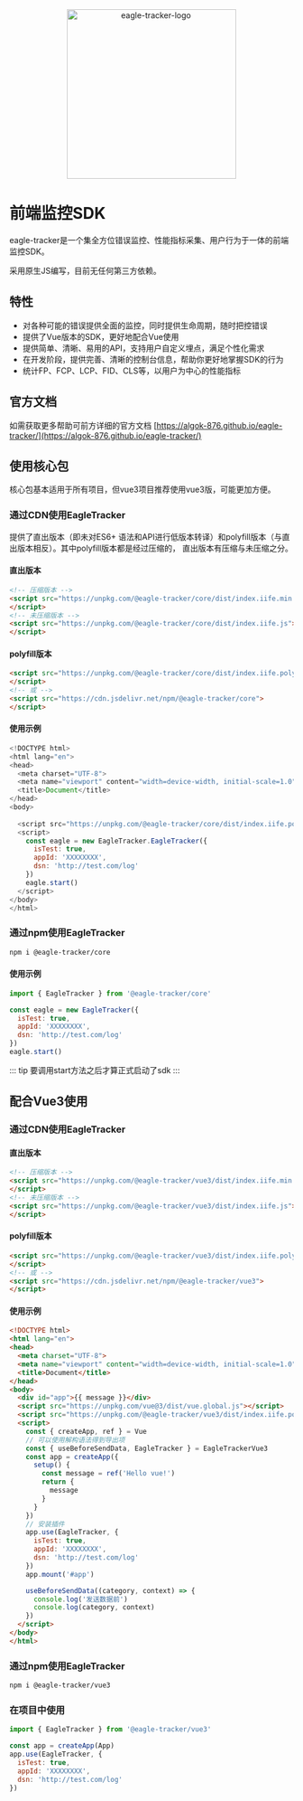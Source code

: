<div align="center">
  <img src="https://github.com/AzuraXW/eagle-tracker/assets/53415213/65880765-1a06-49e7-8953-7dadaab3a476" width="300" align="center" alt="eagle-tracker-logo"/>
</div>

# 前端监控SDK
eagle-tracker是一个集全方位错误监控、性能指标采集、用户行为于一体的前端监控SDK。

采用原生JS编写，目前无任何第三方依赖。

## 特性
- 对各种可能的错误提供全面的监控，同时提供生命周期，随时把控错误
- 提供了Vue版本的SDK，更好地配合Vue使用
- 提供简单、清晰、易用的API，支持用户自定义埋点，满足个性化需求
- 在开发阶段，提供完善、清晰的控制台信息，帮助你更好地掌握SDK的行为
- 统计FP、FCP、LCP、FID、CLS等，以用户为中心的性能指标

## 官方文档
如需获取更多帮助可前方详细的官方文档 [https://algok-876.github.io/eagle-tracker/](https://algok-876.github.io/eagle-tracker/)

## 使用核心包
核心包基本适用于所有项目，但vue3项目推荐使用vue3版，可能更加方便。

### 通过CDN使用EagleTracker
提供了直出版本（即未对ES6+ 语法和API进行低版本转译）和polyfill版本（与直出版本相反）。其中polyfill版本都是经过压缩的，
直出版本有压缩与未压缩之分。
#### 直出版本

```html
<!-- 压缩版本 -->
<script src="https://unpkg.com/@eagle-tracker/core/dist/index.iife.min.js">
</script>
<!-- 未压缩版本 -->
<script src="https://unpkg.com/@eagle-tracker/core/dist/index.iife.js">
</script>
```


#### polyfill版本
```html
<script src="https://unpkg.com/@eagle-tracker/core/dist/index.iife.polyfill.js">
</script>
<!-- 或 -->
<script src="https://cdn.jsdelivr.net/npm/@eagle-tracker/core">
</script>
```
#### 使用示例
```javascript
<!DOCTYPE html>
<html lang="en">
<head>
  <meta charset="UTF-8">
  <meta name="viewport" content="width=device-width, initial-scale=1.0">
  <title>Document</title>
</head>
<body>
  
  <script src="https://unpkg.com/@eagle-tracker/core/dist/index.iife.polyfill.js"></script>
  <script>
    const eagle = new EagleTracker.EagleTracker({
      isTest: true,
      appId: 'XXXXXXXX',
      dsn: 'http://test.com/log'
    })
    eagle.start()
  </script>
</body>
</html>
```

### 通过npm使用EagleTracker
```bash
npm i @eagle-tracker/core
```

#### 使用示例
```javascript
import { EagleTracker } from '@eagle-tracker/core'

const eagle = new EagleTracker({
  isTest: true,
  appId: 'XXXXXXXX',
  dsn: 'http://test.com/log'
})
eagle.start()
```
::: tip
要调用start方法之后才算正式启动了sdk
::: 

## 配合Vue3使用
### 通过CDN使用EagleTracker
#### 直出版本

```html
<!-- 压缩版本 -->
<script src="https://unpkg.com/@eagle-tracker/vue3/dist/index.iife.min.js">
</script>
<!-- 未压缩版本 -->
<script src="https://unpkg.com/@eagle-tracker/vue3/dist/index.iife.js">
</script>
```
#### polyfill版本
```html
<script src="https://unpkg.com/@eagle-tracker/vue3/dist/index.iife.polyfill.js">
</script>
<!-- 或 -->
<script src="https://cdn.jsdelivr.net/npm/@eagle-tracker/vue3">
</script>
```

#### 使用示例

```html
<!DOCTYPE html>
<html lang="en">
<head>
  <meta charset="UTF-8">
  <meta name="viewport" content="width=device-width, initial-scale=1.0">
  <title>Document</title>
</head>
<body>
  <div id="app">{{ message }}</div>
  <script src="https://unpkg.com/vue@3/dist/vue.global.js"></script>
  <script src="https://unpkg.com/@eagle-tracker/vue3/dist/index.iife.polyfill.js"></script>
  <script>
    const { createApp, ref } = Vue
    // 可以使用解构语法得到导出项
    const { useBeforeSendData, EagleTracker } = EagleTrackerVue3
    const app = createApp({
      setup() {
        const message = ref('Hello vue!')
        return {
          message
        }
      }
    })
    // 安装插件
    app.use(EagleTracker, {
      isTest: true,
      appId: 'XXXXXXXX',
      dsn: 'http://test.com/log'
    })
    app.mount('#app')

    useBeforeSendData((category, context) => {
      console.log('发送数据前')
      console.log(category, context)
    })
  </script>
</body>
</html>
```

### 通过npm使用EagleTracker
```bash
npm i @eagle-tracker/vue3
```

### 在项目中使用
```javascript
import { EagleTracker } from '@eagle-tracker/vue3'

const app = createApp(App)
app.use(EagleTracker, {
  isTest: true,
  appId: 'XXXXXXXX',
  dsn: 'http://test.com/log'
})
```

